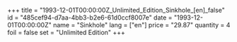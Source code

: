 +++
title = "1993-12-01T00:00:00Z_Unlimited_Edition_Sinkhole_[en]_false"
id = "485cef94-d7aa-4bb3-b2e6-61d0ccf8007e"
date = "1993-12-01T00:00:00Z"
name = "Sinkhole"
lang = ["en"]
price = "29.87"
quantity = 4
foil = false
set = "Unlimited Edition"
+++
